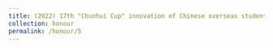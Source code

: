 ```yaml
---
title: (2022) 17th "Chunhui Cup" innovation of Chinese overseas students Entrepreneurship Competition Winner Award
collection: honour
permalink: /honour/5
---
```

